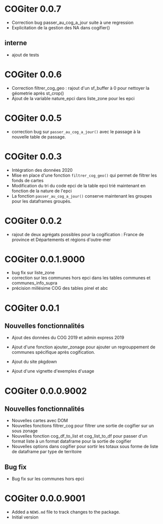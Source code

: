 # COGiter 0.0.7

- Correction bug passer_au_cog_a_jour suite à une regression
- Explicitation de la gestion des NA dans cogifier()

## interne

- ajout de tests


# COGiter 0.0.6

- Correction filtrer_cog_geo : rajout d'un sf_buffer à 0 pour nettoyer la géometrie après st_crop()
- Ajout de la variable nature_epci dans liste_zone pour les epci

# COGiter 0.0.5

- correction bug sur `passer_au_cog_a_jour()` avec le passage à la nouvelle table de passage.

# COGiter 0.0.3

- Intégration des données 2020
- Mise en place d'une fonction `filtrer_cog_geo()` qui permet de filtrer les fonds de cartes
- Modification du tri du code epci de la table epci trié maintenant en fonction de la nature de l'epci
- La fonction `passer_au_cog_a_jour()` conserve maintenant les groupes pour les dataframes groupés.

# COGiter 0.0.2

- rajout de deux agrégats possibles pour la cogification : France de province et Départements et régions d'outre-mer

# COGiter 0.0.1.9000

- bug fix sur liste_zone
- correction sur les communes hors epci dans les tables communes et communes_info_supra
- précision millésime COG des tables pinel et abc

# COGiter 0.0.1

## Nouvelles fonctionnalités

- Ajout des données du COG 2019 et admin express 2019
- Ajout d'une fonction ajouter_zonage pour ajouter un regrouppement de communes spécifique après cogification.

- Ajout du site pkgdown

- Ajout d'une vignette d'exemples d'usage

# COGiter 0.0.0.9002

## Nouvelles fonctionnalités

* Nouvelles cartes avec DOM
* Nouvelles fonctions filtrer_cog pour filtrer une sortie de cogifier sur un sous zonage
* Nouvelles fonction cog_df_to_list et cog_list_to_df pour passer d'un format liste à un format dataframe pour la sortie de cogifier
* Nouvelles options dans cogifier pour sortir les totaux sous forme de liste de dataframe par type de territoire

## Bug fix

* Bug fix sur les communes hors epci

# COGiter 0.0.0.9001

* Added a `NEWS.md` file to track changes to the package.
* Initial version
